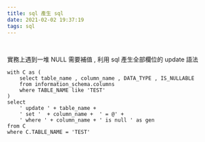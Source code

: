 ```yaml
---
title: sql 產生 sql
date: 2021-02-02 19:37:19
tags: sql
---
```

&nbsp;
<!-- more -->

實務上遇到一堆 NULL 需要補值 , 利用 sql 產生全部欄位的 update 語法
```
with C as (
	select table_name , column_name , DATA_TYPE , IS_NULLABLE
	from information_schema.columns
	where TABLE_NAME like 'TEST'
)
select 
	' update ' + table_name +
	' set '  + column_name +  ' = @' +
	' where ' + column_name + ' is null ' as gen
from C
where C.TABLE_NAME = 'TEST' 
```
